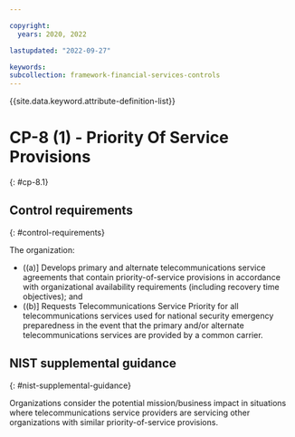 ```yaml
---

copyright:
  years: 2020, 2022

lastupdated: "2022-09-27"

keywords: 
subcollection: framework-financial-services-controls
---
```


{{site.data.keyword.attribute-definition-list}}

         
# CP-8 (1) - Priority Of Service Provisions
{: #cp-8.1}

## Control requirements
{: #control-requirements}

The organization:

- ((a)\] Develops primary and alternate telecommunications service agreements that contain priority-of-service provisions in accordance with organizational availability requirements (including recovery time objectives); and
- ((b)\] Requests Telecommunications Service Priority for all telecommunications services used for national security emergency preparedness in the event that the primary and/or alternate telecommunications services are provided by a common carrier.

## NIST supplemental guidance
{: #nist-supplemental-guidance}

Organizations consider the potential mission/business impact in situations where telecommunications service providers are servicing other organizations with similar priority-of-service provisions.



